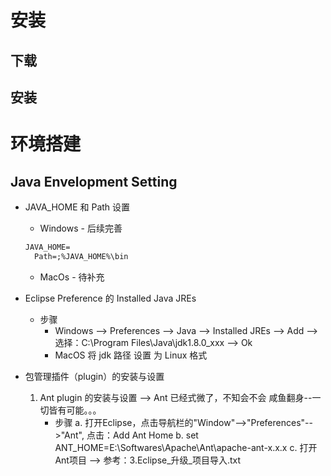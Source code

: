 
# 安装
## 下载
## 安装

# 环境搭建
## Java Envelopment Setting
   * JAVA_HOME 和 Path 设置
   
      + Windows  - 后续完善
      ```txt
      JAVA_HOME=
	    Path=;%JAVA_HOME%\bin
      ```
      + MacOs  -  待补充
   * Eclipse Preference 的 Installed Java JREs
      + 步骤
         - Windows --> Preferences --> Java --> Installed JREs --> Add --> 选择：C:\Program Files\Java\jdk1.8.0_xxx --> Ok
         - MacOS 将 jdk 路径 设置 为 Linux 格式
   * 包管理插件（plugin）的安装与设置
      1. Ant plugin 的安装与设置 --> Ant 已经式微了，不知会不会 咸鱼翻身--一切皆有可能。。。
         + 步骤
            a. 打开Eclipse，点击导航栏的"Window"-->"Preferences"-->"Ant", 点击：Add Ant Home
            b. set ANT_HOME=E:\Softwares\Apache\Ant\apache-ant-x.x.x
            c. 打开Ant项目 --> 参考：3.Eclipse_升级_项目导入.txt
            

